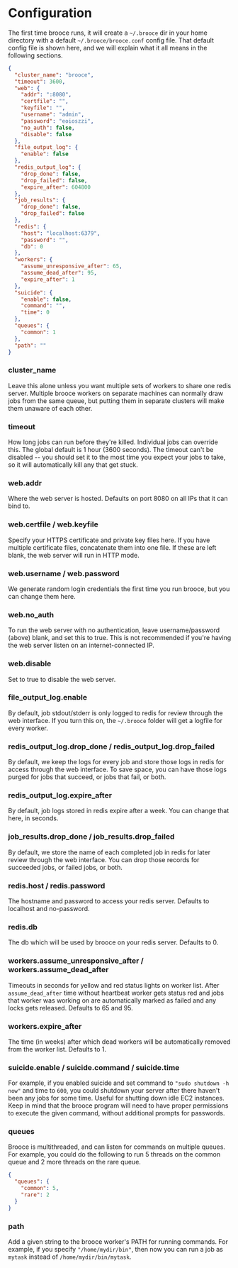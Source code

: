 # Configuration
The first time brooce runs, it will create a `~/.brooce` dir in your home directory with a default `~/.brooce/brooce.conf` config file. That default config file is shown here, and we will explain what it all means in the following sections.

```json
{
  "cluster_name": "brooce",
  "timeout": 3600,
  "web": {
    "addr": ":8080",
    "certfile": "",
    "keyfile": "",
    "username": "admin",
    "password": "eoioszzi",
    "no_auth": false,
    "disable": false
  },
  "file_output_log": {
    "enable": false
  },
  "redis_output_log": {
    "drop_done": false,
    "drop_failed": false,
    "expire_after": 604800
  },
  "job_results": {
    "drop_done": false,
    "drop_failed": false
  },
  "redis": {
    "host": "localhost:6379",
    "password": "",
    "db": 0
  },
  "workers": {
    "assume_unresponsive_after": 65,
    "assume_dead_after": 95,
    "expire_after": 1
  },
  "suicide": {
    "enable": false,
    "command": "",
    "time": 0
  },
  "queues": {
    "common": 1
  },
  "path": ""
}
```

### cluster_name
Leave this alone unless you want multiple sets of workers to share one redis server. Multiple brooce workers on separate machines can normally draw jobs from the same queue, but putting them in separate clusters will make them unaware of each other.

### timeout
How long jobs can run before they're killed. Individual jobs can override this. The global default is 1 hour (3600 seconds). The timeout can't be disabled -- you should set it to the most time you expect your jobs to take, so it will automatically kill any that get stuck.
 
### web.addr
Where the web server is hosted. Defaults on port 8080 on all IPs that it can bind to.
 
### web.certfile / web.keyfile
Specify your HTTPS certificate and private key files here. If you have multiple certificate files, concatenate them into one file. If these are left blank, the web server will run in HTTP mode.
 
### web.username / web.password
We generate random login credentials the first time you run brooce, but you can change them here.
 
### web.no_auth
To run the web server with no authentication, leave username/password (above) blank, and set this to true. This is not recommended if you're having the web server listen on an internet-connected IP.
 
### web.disable
Set to true to disable the web server.
 
### file_output_log.enable
By default, job stdout/stderr is only logged to redis for review through the web interface. If you turn this on, the `~/.brooce` folder will get a logfile for every worker.
 
### redis_output_log.drop_done / redis_output_log.drop_failed
By default, we keep the logs for every job and store those logs in redis for access through the web interface. To save space, you can have those logs purged for jobs that succeed, or jobs that fail, or both.
 
### redis_output_log.expire_after
By default, job logs stored in redis expire after a week. You can change that here, in seconds.
 
### job_results.drop_done / job_results.drop_failed
By default, we store the name of each completed job in redis for later review through the web interface. You can drop those records for succeeded jobs, or failed jobs, or both.

### redis.host / redis.password
The hostname and password to access your redis server. Defaults to localhost and no-password.

### redis.db
The db which will be used by brooce on your redis server. Defaults to 0.

### workers.assume_unresponsive_after / workers.assume_dead_after
Timeouts in seconds for yellow and red status lights on worker list. After `assume_dead_after` time without heartbeat worker gets status red and jobs that worker was working on are automatically marked as failed and any locks gets released. Defaults to 65 and 95.

### workers.expire_after
The time (in weeks) after which dead workers will be automatically removed from the worker list. Defaults to 1.

### suicide.enable / suicide.command / suicide.time
For example, if you enabled suicide and set command to `"sudo shutdown -h now"` and time to `600`, you could shutdown your server after there haven't been any jobs for some time. Useful for shutting down idle EC2 instances. Keep in mind that the brooce program will need to have proper permissions to execute the given command, without additional prompts for passwords.

### queues
Brooce is multithreaded, and can listen for commands on multiple queues. For example, you could do the following to run 5 threads on the common queue and 2 more threads on the rare queue.
```json
{
  "queues": {
    "common": 5,
    "rare": 2
  }
}
```

### path
Add a given string to the brooce worker's PATH for running commands. For example, if you specify `"/home/mydir/bin"`, then now you can run a job as `mytask` instead of `/home/mydir/bin/mytask`.
 
